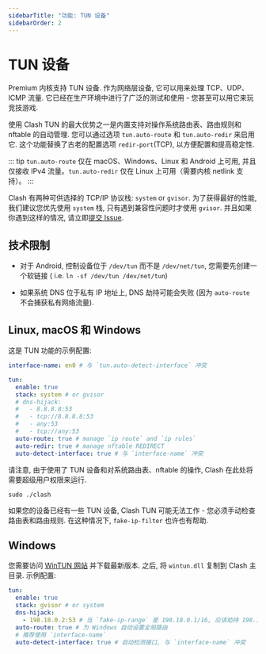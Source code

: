 ```yaml
---
sidebarTitle: "功能: TUN 设备"
sidebarOrder: 2
---
```


# TUN 设备

Premium 内核支持 TUN 设备. 作为网络层设备, 它可以用来处理 TCP、UDP、ICMP 流量. 它已经在生产环境中进行了广泛的测试和使用 -
您甚至可以用它来玩竞技游戏.

使用 Clash TUN 的最大优势之一是内置支持对操作系统路由表、路由规则和 nftable 的自动管理. 您可以通过选项 `tun.auto-route`
和 `tun.auto-redir` 来启用它. 这个功能替换了古老的配置选项 `redir-port`(TCP), 以方便配置和提高稳定性.

::: tip
`tun.auto-route` 仅在 macOS、Windows、Linux 和 Android 上可用, 并且仅接收 IPv4 流量。`tun.auto-redir` 仅在 Linux 上可用（需要内核
netlink 支持）。
:::

Clash 有两种可供选择的 TCP/IP 协议栈: `system` or `gvisor`. 为了获得最好的性能, 我们建议您优先使用 `system` 栈,
只有遇到兼容性问题时才使用 `gvisor`. 并且如果你遇到这样的情况,
请立即[提交 Issue](https://github.com/pp-chicken/clash-core-backup/issues/new/choose).

## 技术限制

* 对于 Android, 控制设备位于 `/dev/tun` 而不是 `/dev/net/tun`, 您需要先创建一个软链接 (
  i.e. `ln -sf /dev/tun /dev/net/tun`)

* 如果系统 DNS 位于私有 IP 地址上, DNS 劫持可能会失败 (因为 `auto-route` 不会捕获私有网络流量).

## Linux, macOS 和 Windows

这是 TUN 功能的示例配置:

```yaml
interface-name: en0 # 与 `tun.auto-detect-interface` 冲突

tun:
  enable: true
  stack: system # or gvisor
  # dns-hijack:
  #   - 8.8.8.8:53
  #   - tcp://8.8.8.8:53
  #   - any:53
  #   - tcp://any:53
  auto-route: true # manage `ip route` and `ip rules`
  auto-redir: true # manage nftable REDIRECT
  auto-detect-interface: true # 与 `interface-name` 冲突
```

请注意, 由于使用了 TUN 设备和对系统路由表、nftable 的操作, Clash 在此处将需要超级用户权限来运行.

```shell
sudo ./clash
```

如果您的设备已经有一些 TUN 设备, Clash TUN 可能无法工作 - 您必须手动检查路由表和路由规则. 在这种情况下, `fake-ip-filter`
也许也有帮助.

## Windows

您需要访问 [WinTUN 网站](https://www.wintun.net) 并下载最新版本. 之后, 将 `wintun.dll` 复制到 Clash 主目录. 示例配置:

```yaml
tun:
  enable: true
  stack: gvisor # or system
  dns-hijack:
    - 198.18.0.2:53 # 当 `fake-ip-range` 是 198.18.0.1/16, 应该劫持 198.18.0.2:53
  auto-route: true # 为 Windows 自动设置全局路由
  # 推荐使用 `interface-name`
  auto-detect-interface: true # 自动检测接口, 与 `interface-name` 冲突
```
